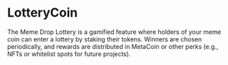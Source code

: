 # LotteryCoin
The Meme Drop Lottery is a gamified feature where holders of your meme coin can enter a lottery by staking their tokens. Winners are chosen periodically, and rewards are distributed in MetaCoin or other perks (e.g., NFTs or whitelist spots for future projects).
